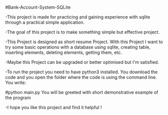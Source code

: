 #Bank-Account-System-SQLite

-This project is made for practicing and gaining experience with sqlite through a practical simple application.

-The goal of this project is to make something simple but effective project.

-This Project is designed as short resume Project. With this Project I want to try some basic operations with a database using sqlite, creating table, inserting elements, deleting elements, getting them, etc.

-Maybe this Project can be upgraded or better optimised but I'm satisfied.

-To run the project you need to have python3 installed. You download the code and you open the folder where the code is using the command line. You write:

#python main.py
You will be greeted with short demonstrative example of the program

-I hope you like this project and find it helpful !
